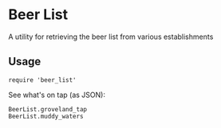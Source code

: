 # Beer List

A utility for retrieving the beer list from various establishments

## Usage

`require 'beer_list'`

See what's on tap (as JSON):

```
BeerList.groveland_tap
BeerList.muddy_waters
```
